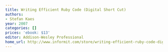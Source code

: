 ```yaml
---
title: Writing Efficient Ruby Code (Digital Short Cut)
authors:
- Stefan Kaes
year: 2007
categories: []
prices: 'ebook: $13'
editor: Addison-Wesley Professional
home_url: http://www.informit.com/store/writing-efficient-ruby-code-digital-short-cut-9780321540034
---
```

